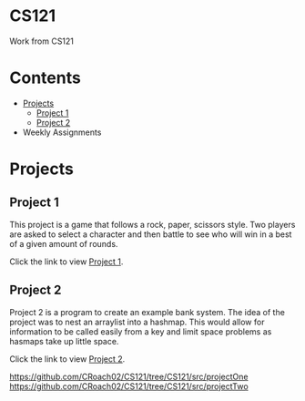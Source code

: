#  CS121
Work from CS121
# Contents
- [Projects](#projects)
  - [Project 1](#project-1)
  - [Project 2](#project-2)
- Weekly Assignments

# <a name="projects"></a>Projects
## <a name="project-1"></a>Project 1

This project is a game that follows a rock, paper, scissors style. Two players are asked to select a character and then battle to see who will win in a best of a given amount of rounds.   
     
Click the link to view [Project 1](https://github.com/CRoach02/CS121/tree/CS121/src/projectOne).

## <a name="project-2"></a>Project 2
Project 2 is a program to create an example bank system. The idea of the project was to nest an arraylist into a hashmap. This would allow for information to be called easily from a key and limit space problems as hasmaps take up little space.   
      
Click the link to view [Project 2](https://github.com/CRoach02/CS121/tree/CS121/src/projectTwo).
   
https://github.com/CRoach02/CS121/tree/CS121/src/projectOne
https://github.com/CRoach02/CS121/tree/CS121/src/projectTwo
